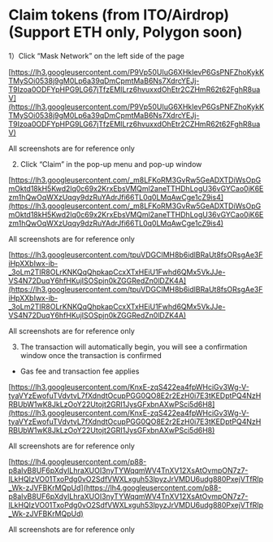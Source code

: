 # Claim tokens (from ITO/Airdrop) (Support ETH only, Polygon soon)

1）Click “Mask Network” on the left side of the page

[https://lh3.googleusercontent.com/P9Vp50UIuG6XHkIevP6GsPNFZhoKykKTMySOi0538j9gM0Lp6a39qDmCpmtMaB6Ns7XdrcYEJj-T9Izoa0ODFYpHPG9LG67jTfzEMILrz6hvuxxdOhEtr2CZHmR62t62FghR8uaV](https://lh3.googleusercontent.com/P9Vp50UIuG6XHkIevP6GsPNFZhoKykKTMySOi0538j9gM0Lp6a39qDmCpmtMaB6Ns7XdrcYEJj-T9Izoa0ODFYpHPG9LG67jTfzEMILrz6hvuxxdOhEtr2CZHmR62t62FghR8uaV)

All screenshots are for reference only

2) Click “Claim” in the pop-up menu and pop-up window

[https://lh3.googleusercontent.com/_m8LFKoRM3GvRw5GeADXTDiWsOpGmOktd18kH5Kwd2lq0c69x2KrxEbsVMQml2aneTTHDhLogU36vGYCao0jK6Ezm1hQwOqWXzUqqy9dzRuYAdrJfi66TL0q0LMqAwCge1cZ9is4](https://lh3.googleusercontent.com/_m8LFKoRM3GvRw5GeADXTDiWsOpGmOktd18kH5Kwd2lq0c69x2KrxEbsVMQml2aneTTHDhLogU36vGYCao0jK6Ezm1hQwOqWXzUqqy9dzRuYAdrJfi66TL0q0LMqAwCge1cZ9is4)

All screenshots are for reference only

[https://lh3.googleusercontent.com/tpuVDGClMH8b6idlBRaUt8fsORsgAe3FiHpXXbIwx-ib-_3oLm2TIR8OLrKNKQqQhpkapCcxXTxHEiU1Fwhd6QMx5VkJJe-VS4N72DuqY6hfHKujISOSpjn0kZGGRedZn0lDZK4A](https://lh3.googleusercontent.com/tpuVDGClMH8b6idlBRaUt8fsORsgAe3FiHpXXbIwx-ib-_3oLm2TIR8OLrKNKQqQhpkapCcxXTxHEiU1Fwhd6QMx5VkJJe-VS4N72DuqY6hfHKujISOSpjn0kZGGRedZn0lDZK4A)

All screenshots are for reference only

3) The transaction will automatically begin, you will see a confirmation window once the transaction is confirmed

- Gas fee and transaction fee applies

[https://lh3.googleusercontent.com/KnxE-zqS422ea4fpWHciGv3Wg-V-tyaVYzEwofuTVdvtvL7fXdndtOcupPGG0QO8E2r2EzH0i7E3tKEDptPQ4NzHRBUbW1wK8JkLzOoY22Utojt2GRI1JysGFxbnAXwPSci5d6H8](https://lh3.googleusercontent.com/KnxE-zqS422ea4fpWHciGv3Wg-V-tyaVYzEwofuTVdvtvL7fXdndtOcupPGG0QO8E2r2EzH0i7E3tKEDptPQ4NzHRBUbW1wK8JkLzOoY22Utojt2GRI1JysGFxbnAXwPSci5d6H8)

All screenshots are for reference only

[https://lh4.googleusercontent.com/p88-p8aIvB8UF6pXdyILhraXUOI3nyTYWqqmWV4TnXV12XsAtOvmpON7z7-lLkHQIzVO01TxoPdg0vO2SdfVWXLxguh53lpyzJrVMDU6udg880PxejVTfRIp_Wk-zJVFBKrMQpUd](https://lh4.googleusercontent.com/p88-p8aIvB8UF6pXdyILhraXUOI3nyTYWqqmWV4TnXV12XsAtOvmpON7z7-lLkHQIzVO01TxoPdg0vO2SdfVWXLxguh53lpyzJrVMDU6udg880PxejVTfRIp_Wk-zJVFBKrMQpUd)

All screenshots are for reference only